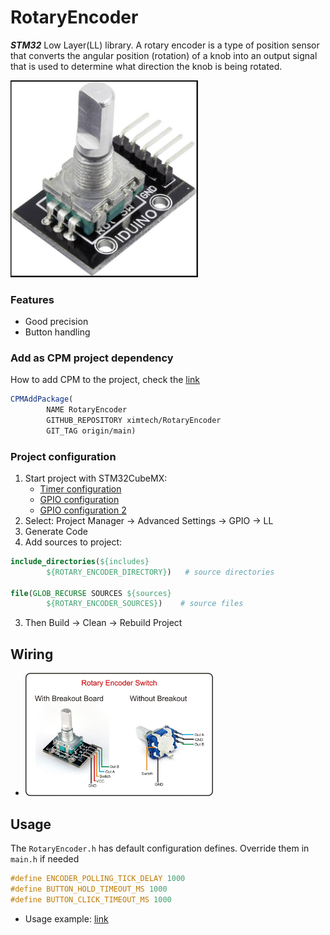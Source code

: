 # RotaryEncoder
***STM32*** Low Layer(LL) library. A rotary encoder is a type of position sensor that converts the angular position 
(rotation) of a knob into an output signal that is used to determine what direction the knob is being rotated.

<img src="https://github.com/ximtech/RotaryEncoder/blob/main/example/encoder.PNG" alt="image" width="300"/>

### Features
- Good precision
- Button handling

### Add as CPM project dependency

How to add CPM to the project, check the [link](https://github.com/cpm-cmake/CPM.cmake)
```cmake
CPMAddPackage(
        NAME RotaryEncoder
        GITHUB_REPOSITORY ximtech/RotaryEncoder
        GIT_TAG origin/main)
```

### Project configuration

1. Start project with STM32CubeMX:
    * [Timer configuration](https://github.com/ximtech/RotaryEncoder/blob/main/example/config_1.PNG)
    * [GPIO configuration](https://github.com/ximtech/RotaryEncoder/blob/main/example/config_2.PNG)
    * [GPIO configuration 2](https://github.com/ximtech/RotaryEncoder/blob/main/example/config_2.PNG)
2. Select: Project Manager -> Advanced Settings -> GPIO -> LL
3. Generate Code
4. Add sources to project:

```cmake
include_directories(${includes} 
        ${ROTARY_ENCODER_DIRECTORY})   # source directories

file(GLOB_RECURSE SOURCES ${sources} 
        ${ROTARY_ENCODER_SOURCES})    # source files
```

3. Then Build -> Clean -> Rebuild Project

## Wiring

- <img src="https://github.com/ximtech/RotaryEncoder/blob/main/example/Rotary-Encoder-Pinout.jpg" alt="image" width="300"/>

## Usage

The `RotaryEncoder.h` has default configuration defines. Override them in `main.h` if needed

```c
#define ENCODER_POLLING_TICK_DELAY 1000
#define BUTTON_HOLD_TIMEOUT_MS 1000
#define BUTTON_CLICK_TIMEOUT_MS 1000
```

- Usage example: [link](https://github.com/ximtech/RotaryEncoder/blob/main/example/example.c)
